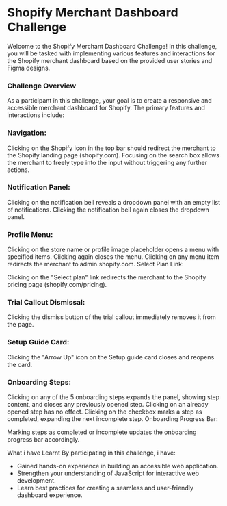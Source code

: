 # Shopify Merchant Dashboard Challenge
Welcome to the Shopify Merchant Dashboard Challenge! In this challenge, you will be tasked with implementing various features and interactions for the Shopify merchant dashboard based on the provided user stories and Figma designs.

### Challenge Overview
As a participant in this challenge, your goal is to create a responsive and accessible merchant dashboard for Shopify. The primary features and interactions include:

### Navigation:

Clicking on the Shopify icon in the top bar should redirect the merchant to the Shopify landing page (shopify.com).
Focusing on the search box allows the merchant to freely type into the input without triggering any further actions.
### Notification Panel:

Clicking on the notification bell reveals a dropdown panel with an empty list of notifications.
Clicking the notification bell again closes the dropdown panel.
### Profile Menu:

Clicking on the store name or profile image placeholder opens a menu with specified items.
Clicking again closes the menu.
Clicking on any menu item redirects the merchant to admin.shopify.com.
Select Plan Link:

Clicking on the "Select plan" link redirects the merchant to the Shopify pricing page (shopify.com/pricing).
### Trial Callout Dismissal:

Clicking the dismiss button of the trial callout immediately removes it from the page.
### Setup Guide Card:

Clicking the "Arrow Up" icon on the Setup guide card closes and reopens the card.
### Onboarding Steps:

Clicking on any of the 5 onboarding steps expands the panel, showing step content, and closes any previously opened step.
Clicking on an already opened step has no effect.
Clicking on the checkbox marks a step as completed, expanding the next incomplete step.
Onboarding Progress Bar:

Marking steps as completed or incomplete updates the onboarding progress bar accordingly.

What i have Learnt
By participating in this challenge, i have:

- Gained hands-on experience in building an accessible web application.
- Strengthen your understanding of JavaScript for interactive web development.
- Learn best practices for creating a seamless and user-friendly dashboard experience.
